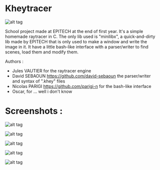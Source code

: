 # Kheytracer

![alt tag](http://i.imgur.com/4YA1wzh.png)

School project made at EPITECH at the end of first year.
It's a simple homemade raytracer in C. The only lib used is "minilibx", a quick-and-dirty lib made by EPITECH that is only used to make a window and write the image in it.
It have a little bash-like interface with a parser/writer to find scenes, load them and modify them.

Authors :

- Jules VAUTIER for the raytracer engine
- David SEBAOUN https://github.com/david-sebaoun the parser/writer and syntax of ".khey" files
- Nicolas PARIGI https://github.com/parigi-n for the bash-like interface
- Oscar, for ... well i don't know

# Screenshots :

![alt tag](http://i.imgur.com/1u0gwn3.png)

![alt tag](http://i.imgur.com/bX1UnDr.png)

![alt tag](http://i.imgur.com/IbayyIz.png)

![alt tag](http://i.imgur.com/nEo0huo.png)

![alt tag](http://i.imgur.com/hmBCEZ3.png)
